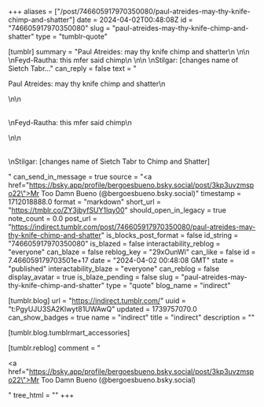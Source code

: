+++
aliases = ["/post/746605917970350080/paul-atreides-may-thy-knife-chimp-and-shatter"]
date = 2024-04-02T00:48:08Z
id = "746605917970350080"
slug = "paul-atreides-may-thy-knife-chimp-and-shatter"
type = "tumblr-quote"

[tumblr]
summary = "Paul Atreides: may thy knife chimp and shatter\n \n\n \nFeyd-Rautha: this mfer said chimp\n \n\n \nStilgar: [changes name of Sietch Tabr..."
can_reply = false
text = "<p>Paul Atreides: may thy knife chimp and shatter\n<br/></p>\n\n<p><br/>\nFeyd-Rautha: this mfer said chimp\n<br/></p>\n\n<p><br/>\nStilgar: [changes name of Sietch Tabr to Chimp and Shatter]</p>"
can_send_in_message = true
source = "<a href=\"https://bsky.app/profile/bergoesbueno.bsky.social/post/3kp3uvzmspo22\">Mr Too Damn Bueno (@bergoesbueno.bsky.social)</a>"
timestamp = 1712018888.0
format = "markdown"
short_url = "https://tmblr.co/ZY3jbyfSUY1lqy00"
should_open_in_legacy = true
note_count = 0.0
post_url = "https://indirect.tumblr.com/post/746605917970350080/paul-atreides-may-thy-knife-chimp-and-shatter"
is_blocks_post_format = false
id_string = "746605917970350080"
is_blazed = false
interactability_reblog = "everyone"
can_blaze = false
reblog_key = "29xOunWl"
can_like = false
id = 7.466059179703501e+17
date = "2024-04-02 00:48:08 GMT"
state = "published"
interactability_blaze = "everyone"
can_reblog = false
display_avatar = true
is_blaze_pending = false
slug = "paul-atreides-may-thy-knife-chimp-and-shatter"
type = "quote"
blog_name = "indirect"

[tumblr.blog]
url = "https://indirect.tumblr.com/"
uuid = "t:PgyUJU3SA2Klwyt81UWAwQ"
updated = 1739757070.0
can_show_badges = true
name = "indirect"
title = "indirect"
description = ""

[tumblr.blog.tumblrmart_accessories]

[tumblr.reblog]
comment = "<p><a href=\"https://bsky.app/profile/bergoesbueno.bsky.social/post/3kp3uvzmspo22\">Mr Too Damn Bueno (@bergoesbueno.bsky.social)</a></p>"
tree_html = ""
+++
